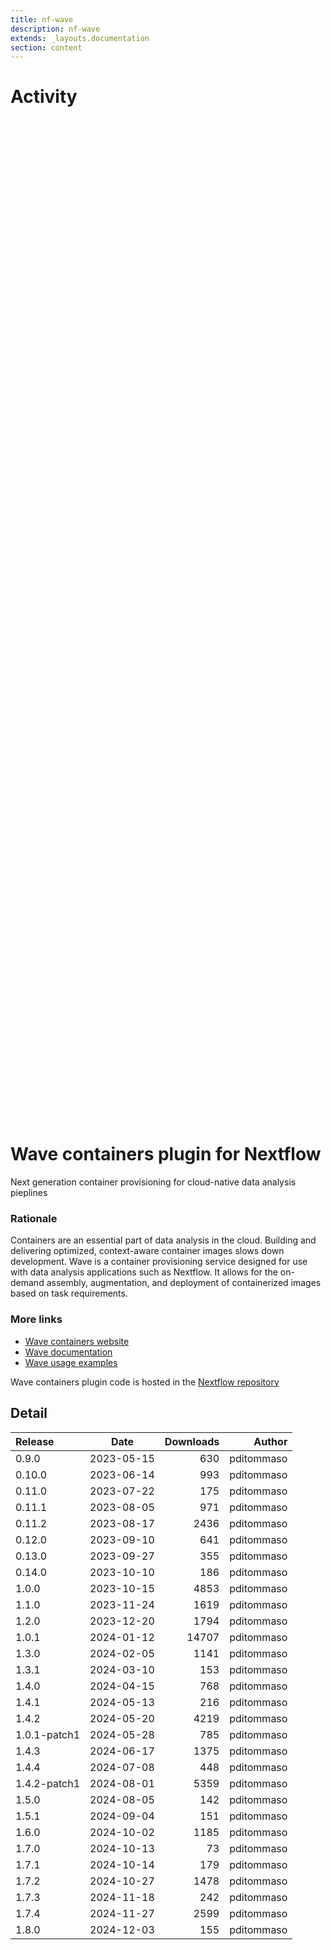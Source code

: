 ```yaml
---
title: nf-wave
description: nf-wave
extends: _layouts.documentation
section: content
---
```


# Activity

<div style="position: relative; height:40vh; width:80vw">
    <canvas id="releases"></canvas>
</div>
<script type="module" src="docs/nf-wave/nf-wave.js"></script>

# Wave containers plugin for Nextflow 

Next generation container provisioning for cloud-native data analysis pieplines 

### Rationale

Containers are an essential part of data analysis in the cloud. Building and delivering optimized, context-aware container images slows down development. Wave is a container provisioning service designed for use with data analysis applications such as Nextflow. It allows for the on-demand assembly, augmentation, and deployment of containerized images based on task requirements.


### More links 

- [Wave containers website](https://seqera.io/wave/)
- [Wave documentation](https://www.nextflow.io/docs/latest/wave.html)
- [Wave usage examples](https://github.com/seqeralabs/wave-showcase)


Wave containers plugin code is hosted in the [Nextflow repository](https://github.com/nextflow-io/nextflow/tree/master/plugins/nf-wave)

## Detail

| Release                               | Date | Downloads                        | Author |
| :------------ | :---------: | ------: | -----------: |
 | 0.9.0 | 2023-05-15 | 630 | pditommaso |
 | 0.10.0 | 2023-06-14 | 993 | pditommaso |
 | 0.11.0 | 2023-07-22 | 175 | pditommaso |
 | 0.11.1 | 2023-08-05 | 971 | pditommaso |
 | 0.11.2 | 2023-08-17 | 2436 | pditommaso |
 | 0.12.0 | 2023-09-10 | 641 | pditommaso |
 | 0.13.0 | 2023-09-27 | 355 | pditommaso |
 | 0.14.0 | 2023-10-10 | 186 | pditommaso |
 | 1.0.0 | 2023-10-15 | 4853 | pditommaso |
 | 1.1.0 | 2023-11-24 | 1619 | pditommaso |
 | 1.2.0 | 2023-12-20 | 1794 | pditommaso |
 | 1.0.1 | 2024-01-12 | 14707 | pditommaso |
 | 1.3.0 | 2024-02-05 | 1141 | pditommaso |
 | 1.3.1 | 2024-03-10 | 153 | pditommaso |
 | 1.4.0 | 2024-04-15 | 768 | pditommaso |
 | 1.4.1 | 2024-05-13 | 216 | pditommaso |
 | 1.4.2 | 2024-05-20 | 4219 | pditommaso |
 | 1.0.1-patch1 | 2024-05-28 | 785 | pditommaso |
 | 1.4.3 | 2024-06-17 | 1375 | pditommaso |
 | 1.4.4 | 2024-07-08 | 448 | pditommaso |
 | 1.4.2-patch1 | 2024-08-01 | 5359 | pditommaso |
 | 1.5.0 | 2024-08-05 | 142 | pditommaso |
 | 1.5.1 | 2024-09-04 | 151 | pditommaso |
 | 1.6.0 | 2024-10-02 | 1185 | pditommaso |
 | 1.7.0 | 2024-10-13 | 73 | pditommaso |
 | 1.7.1 | 2024-10-14 | 179 | pditommaso |
 | 1.7.2 | 2024-10-27 | 1478 | pditommaso |
 | 1.7.3 | 2024-11-18 | 242 | pditommaso |
 | 1.7.4 | 2024-11-27 | 2599 | pditommaso |
 | 1.8.0 | 2024-12-03 | 155 | pditommaso |
